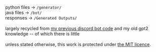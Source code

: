 python files -> `/generator/` \
java files -> `/bot/` \
responses -> `/Generated Outputs/` \
\
largely recycled from [my previous discord bot code](https://github.com/diaduck/DiaBot) and my old gpt2 knowledge -- of which there is little \
\
unless stated otherwise, this work is protected under [the MIT licence](https://memgraph.com/blog/what-is-mit-license). 

